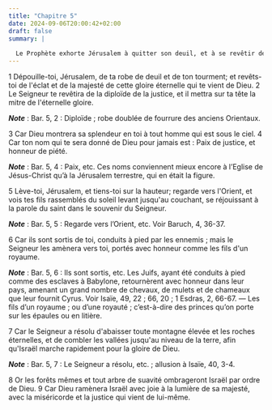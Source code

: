 ```yaml
---
title: "Chapitre 5"
date: 2024-09-06T20:00:42+02:00
draft: false
summary: |
  
  Le Prophète exhorte Jérusalem à quitter son deuil, et à se revêtir de joie, parce qu’il voit ses enfants revenir de leur captivité comblés de gloire.
---
```



1 Dépouille-toi, Jérusalem, de ta robe de deuil et de ton tourment; et revêts-toi de l'éclat et de la majesté de cette gloire éternelle qui te vient de Dieu. 2 Le Seigneur te revêtira de la diploïde de la justice, et il mettra sur ta tête la mitre de l'éternelle gloire.

***Note*** :  Bar. 5, 2 : Diploïde ; robe doublée de fourrure des anciens Orientaux.


3 Car Dieu montrera sa splendeur en toi à tout homme qui est sous le ciel. 4 Car ton nom qui te sera donné de Dieu pour jamais est : Paix de justice, et honneur de piété.

***Note*** :  Bar. 5, 4 : Paix, etc. Ces noms conviennent mieux encore à l’Eglise de Jésus-Christ qu’à la Jérusalem terrestre, qui en était la figure.

5 Lève-toi, Jérusalem, et tiens-toi sur la hauteur; regarde vers l'Orient, et vois tes fils rassemblés du soleil levant jusqu'au couchant, se réjouissant à la parole du saint dans le souvenir du Seigneur.

***Note*** :  Bar. 5, 5 : Regarde vers l’Orient, etc. Voir Baruch, 4, 36-37.


6 Car ils sont sortis de toi, conduits à pied par les ennemis ; mais le Seigneur les amènera vers toi, portés avec honneur comme les fils d'un royaume.

***Note*** :  Bar. 5, 6 : Ils sont sortis, etc. Les Juifs, ayant été conduits à pied comme des esclaves à Babylone, retournèrent avec honneur dans leur pays, amenant un grand nombre de chevaux, de mulets et de chameaux que leur fournit Cyrus. Voir Isaïe, 49, 22 ; 66, 20 ; 1 Esdras, 2, 66-67. ― Les fils d’un royaume ; ou d’une royauté ; c’est-à-dire des princes qu’on porte sur les épaules ou en litière.

7 Car le Seigneur a résolu d'abaisser toute montagne élevée et les roches éternelles, et de combler les vallées jusqu'au niveau de la terre, afin qu'Israël marche rapidement pour la gloire de Dieu.

***Note*** :  Bar. 5, 7 : Le Seigneur a résolu, etc. ; allusion à Isaïe, 40, 3-4.

8 Or les forêts mêmes et tout arbre de suavité ombrageront Israël par ordre de Dieu. 9 Car Dieu ramènera Israël avec joie à la lumière de sa majesté, avec la miséricorde et la justice qui vient de lui-même.


